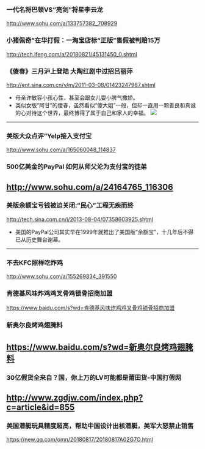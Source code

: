 ### 一代名将巴顿VS“亮剑”将星李云龙
http://www.sohu.com/a/133757382_708929
### 小猪佩奇”在华打假：一淘宝店标“正版”售假被判赔15万
http://tech.ifeng.com/a/20180821/45131450_0.shtml
### 《傻春》三月沪上登陆 大陶红剧中过招吕丽萍
http://ent.sina.com.cn/v/m/2011-03-08/01423247987.shtml
- 母亲许敏容小孩心性，甚至会跟女儿耍小脾气撒娇。
- 类似女版“阿甘”的傻春，虽然看似“傻大姐”一般，但却一直用一颗善良和真诚的心对待这个世界，最终博得了属于自己和家人的幸福。
![](http://i2.sinaimg.cn/ent/v/m/2011-03-08/U4175P28T3D3247987F328DT20110308014215.jpg)
---
### 美版大众点评”Yelp接入支付宝
http://www.sohu.com/a/165060048_114837
### 500亿美金的PayPal 如何从师父沦为支付宝的徒弟
http://www.sohu.com/a/24164765_116306
---
### 美版余额宝亏钱被迫关闭:“民心”工程无疾而终
http://tech.sina.com.cn/i/2013-08-04/07358603925.shtml
- 美国的PayPal公司其实早在1999年就推出了美国版“余额宝”，十几年后不得已从历史舞台谢幕。
---
### 不去KFC照样吃炸鸡
http://www.sohu.com/a/155269834_391550
### 肯德基风味炸鸡鸡叉骨鸡锁骨招商加盟
https://www.baidu.com/s?wd=肯德基风味炸鸡鸡叉骨鸡锁骨招商加盟
### 新奥尔良烤鸡翅腌料
https://www.baidu.com/s?wd=新奥尔良烤鸡翅腌料
---
### 30亿假货全来自？国，你上万的LV可能都是莆田货-中国打假网
http://www.zgdjw.com/index.php?c=article&id=855
---
### 美国潜艇玩具精度超高，帮助中国设计出核潜艇，美军大怒禁止销售
https://new.qq.com/omn/20180817/20180817A02G7O.html